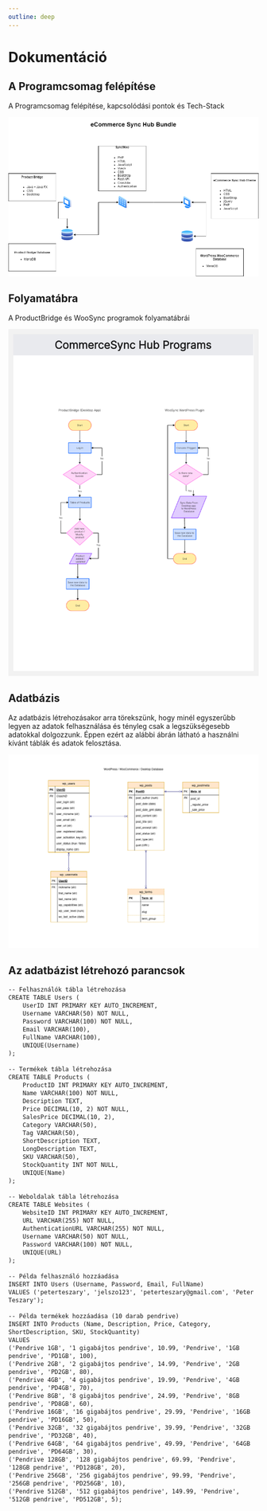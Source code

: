 ```yaml
---
outline: deep
---
```


# Dokumentáció

## A Programcsomag felépítése

A Programcsomag felépítése, kapcsolódási pontok és Tech-Stack

![TechStack](.vitepress/dist/assets/img/TechStack.png)

## Folyamatábra

A ProductBridge és WooSync programok folyamatábrái

![Folyamatábra](.vitepress/dist/assets/img/projektmunka-folyamatabra-foprogramok-Teszary-Peter-CommerceSync.png)

## Adatbázis

Az adatbázis létrehozásakor arra törekszünk, hogy minél egyszerűbb legyen az adatok felhasználása és tényleg csak a legszükségesebb adatokkal dolgozzunk. Éppen ezért az alábbi ábrán látható a használni kívánt táblák és adatok felosztása.

![Adatbázisok](.vitepress/dist/assets/img/sync-databases.png)

## Az adatbázist létrehozó parancsok

```
-- Felhasználók tábla létrehozása
CREATE TABLE Users (
    UserID INT PRIMARY KEY AUTO_INCREMENT,
    Username VARCHAR(50) NOT NULL,
    Password VARCHAR(100) NOT NULL,
    Email VARCHAR(100),
    FullName VARCHAR(100),
    UNIQUE(Username)
);

-- Termékek tábla létrehozása
CREATE TABLE Products (
    ProductID INT PRIMARY KEY AUTO_INCREMENT,
    Name VARCHAR(100) NOT NULL,
    Description TEXT,
    Price DECIMAL(10, 2) NOT NULL,
    SalesPrice DECIMAL(10, 2),
    Category VARCHAR(50),
    Tag VARCHAR(50),
    ShortDescription TEXT,
    LongDescription TEXT,
    SKU VARCHAR(50),
    StockQuantity INT NOT NULL,
    UNIQUE(Name)
);

-- Weboldalak tábla létrehozása
CREATE TABLE Websites (
    WebsiteID INT PRIMARY KEY AUTO_INCREMENT,
    URL VARCHAR(255) NOT NULL,
    AuthenticationURL VARCHAR(255) NOT NULL,
    Username VARCHAR(50) NOT NULL,
    Password VARCHAR(100) NOT NULL,
    UNIQUE(URL)
);

-- Példa felhasználó hozzáadása
INSERT INTO Users (Username, Password, Email, FullName) 
VALUES ('peterteszary', 'jelszo123', 'peterteszary@gmail.com', 'Peter Teszary');

-- Példa termékek hozzáadása (10 darab pendrive)
INSERT INTO Products (Name, Description, Price, Category, ShortDescription, SKU, StockQuantity) 
VALUES 
('Pendrive 1GB', '1 gigabájtos pendrive', 10.99, 'Pendrive', '1GB pendrive', 'PD1GB', 100),
('Pendrive 2GB', '2 gigabájtos pendrive', 14.99, 'Pendrive', '2GB pendrive', 'PD2GB', 80),
('Pendrive 4GB', '4 gigabájtos pendrive', 19.99, 'Pendrive', '4GB pendrive', 'PD4GB', 70),
('Pendrive 8GB', '8 gigabájtos pendrive', 24.99, 'Pendrive', '8GB pendrive', 'PD8GB', 60),
('Pendrive 16GB', '16 gigabájtos pendrive', 29.99, 'Pendrive', '16GB pendrive', 'PD16GB', 50),
('Pendrive 32GB', '32 gigabájtos pendrive', 39.99, 'Pendrive', '32GB pendrive', 'PD32GB', 40),
('Pendrive 64GB', '64 gigabájtos pendrive', 49.99, 'Pendrive', '64GB pendrive', 'PD64GB', 30),
('Pendrive 128GB', '128 gigabájtos pendrive', 69.99, 'Pendrive', '128GB pendrive', 'PD128GB', 20),
('Pendrive 256GB', '256 gigabájtos pendrive', 99.99, 'Pendrive', '256GB pendrive', 'PD256GB', 10),
('Pendrive 512GB', '512 gigabájtos pendrive', 149.99, 'Pendrive', '512GB pendrive', 'PD512GB', 5);
```